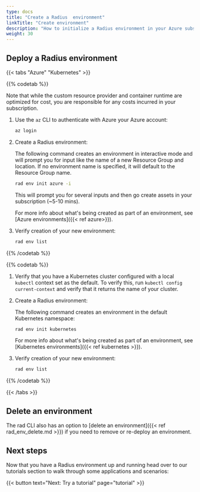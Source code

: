 ```yaml
---
type: docs
title: "Create a Radius  environment"
linkTitle: "Create environment"
description: "How to initialize a Radius environment in your Azure subscription or Kubernetes cluster"
weight: 30
---
```


## Deploy a Radius environment

{{< tabs "Azure" "Kubernetes" >}}

{{% codetab %}}

Note that while the custom resource provider and container runtime are optimized for cost, you are responsible for any costs incurred in your subscription.

1. Use the `az` CLI to authenticate with Azure your Azure account:

   ```sh
   az login
   ```

1. Create a Radius environment:

   The following command creates an environment in interactive mode and will prompt you for input like the name of a new Resource Group and location. If no environment name is specified, it will default to the Resource Group name.

   ```sh
   rad env init azure -i
   ```

   This will prompt you for several inputs and then go create assets in your subscription (~5-10 mins). 

   For more info about what's being created as part of an environment, see [Azure environments]({{< ref azure>}}).

1. Verify creation of your new environment:

   ```sh
   rad env list
   ```

{{% /codetab %}}

{{% codetab %}}
1. Verify that you have a Kubernetes cluster configured with a local `kubectl` context set as the default.
   To verify this, run `kubectl config current-context` and verify that it returns the name of your cluster.

1. Create a Radius environment:

   The following command creates an environment in the default Kubernetes namespace:

   ```sh
   rad env init kubernetes
   ```

   For more info about what's being created as part of an environment, see [Kubernetes environments]({{< ref kubernetes >}}).

1. Verify creation of your new environment:

   ```sh
   rad env list
   ```
{{% /codetab %}}

{{< /tabs >}}

## Delete an environment

The rad CLI also has an option to [delete an environment]({{< ref rad_env_delete.md >}}) if you need to remove or re-deploy an environment.

## Next steps

Now that you have a Radius environment up and running head over to our tutorials section to walk through some applications and scenarios:

{{< button text="Next: Try a tutorial" page="tutorial" >}}
